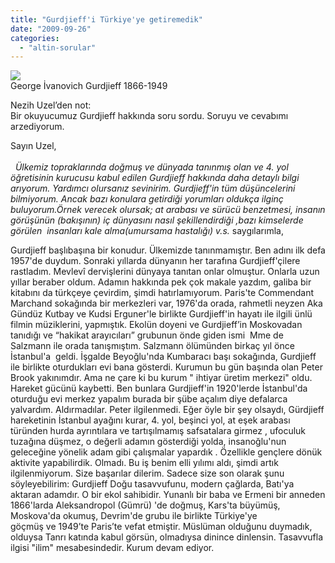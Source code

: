 ```yaml
---
title: "Gurdjieff'i Türkiye'ye getiremedik"
date: "2009-09-26"
categories: 
  - "altin-sorular"
---
```


![](/uploads/image/gurdjieff.jpg)  
George İvanovich Gurdjieff 1866-1949

Nezih Uzel’den not:  
Bir okuyucumuz Gurdjieff hakkında soru sordu. Soruyu ve cevabımı arzediyorum.

Sayın Uzel,  
   
  _Ülkemiz topraklarında doğmuş ve dünyada tanınmış olan ve 4. yol öğretisinin kurucusu kabul edilen Gurdjieff hakkında daha detaylı bilgi arıyorum. Yardımcı olursanız sevinirim. Gurdjieff'in tüm düşüncelerini bilmiyorum. Ancak bazı konulara getirdiği yorumları oldukça ilginç buluyorum.Örnek verecek olursak; at arabası ve sürücü benzetmesi, insanın görüşünün (bakışının) iç dünyasını nasıl şekillendirdiği ,bazı kimselerde görülen  insanları kale alma(umursama hastalığı) v.s._ saygılarımla,  
  
Gurdjieff başlıbaşına bir konudur. Ülkemizde tanınmamıştır. Ben adını ilk defa 1957'de duydum. Sonraki yıllarda dünyanın her tarafına Gurdjieff'çilere rastladım. Mevlevî dervişlerini dünyaya tanıtan onlar olmuştur. Onlarla uzun yıllar beraber oldum. Adamın hakkında pek çok makale yazdım, galiba bir kitabını da türkçeye çevirdim, şimdi hatırlamıyorum. Paris'te Commendant Marchand sokağında bir merkezleri var, 1976'da orada, rahmetli neyzen Aka Gündüz Kutbay ve Kudsi Erguner'le birlikte Gurdjieff'in hayatı ile ilgili ünlü filmin müziklerini, yapmıştık. Ekolün doyeni ve Gurdjieff’in Moskovadan tanıdığı ve “hakikat arayıcıları” grubunun önde giden ismi  Mme de Salzmann ile orada tanışmıştım. Salzmann ölümünden birkaç yıl önce İstanbul'a  geldi. İşgalde Beyoğlu'nda Kumbaracı başı sokağında, Gurdjieff ile birlikte oturdukları evi bana gösterdi. Kurumun bu gün başında olan Peter Brook yakınımdır. Ama ne çare ki bu kurum " ihtiyar üretim merkezi" oldu. Hareket gücünü kaybetti. Ben bunlara Gurdjieff'in 1920'lerde İstanbul'da oturduğu evi merkez yapalım burada bir şübe açalım diye defalarca yalvardım. Aldırmadılar. Peter ilgilenmedi. Eğer öyle bir şey olsaydı, Gürdjieff hareketinin İstanbul ayağını kurar, 4. yol, beşinci yol, at eşek arabası türünden hurda ayrıntılara ve tartışılmamış safsatalara girmez , ufoculuk tuzağına düşmez, o değerli adamın gösterdiği yolda, insanoğlu'nun geleceğine yönelik adam gibi çalışmalar yapardık . Özellikle gençlere dönük aktivite yapabilirdik. Olmadı. Bu iş benim elli yılımı aldı, şimdi artık ilgilenmiyorum. Size başarılar dilerim. Sadece size son olarak şunu söyleyebilirim: Gurdjieff Doğu tasavvufunu, modern çağlarda, Batı'ya aktaran adamdır. O bir ekol sahibidir. Yunanlı bir baba ve Ermeni bir anneden 1866'larda Aleksandropol (Gümrü) 'de doğmuş, Kars'ta büyümüş, Moskova'da okumuş, Devrim'de grubu ile birlikte Türkiye'ye göçmüş ve 1949’te Paris’te vefat etmiştir. Müslüman olduğunu duymadık, olduysa Tanrı katında kabul görsün, olmadıysa dinince dinlensin. Tasavvufla ilgisi "ilim" mesabesindedir. Kurum devam ediyor.
